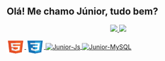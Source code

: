 ## Olá! Me chamo Júnior, tudo bem?

<div align="center" style="display: inline_block">
  <a href="https://github.com/isem49">
  <img height="180em" src="https://github-readme-stats.vercel.app/api?username=Isem49&show_icons=true&theme=dracula&include_all_commits=true&count_private=true"/>
  <img height="180em" src="https://github-readme-stats.vercel.app/api/top-langs/?username=Isem49&layout=compact&langs_count=6&theme=dracula"/>
</div>

  
<div style="display: inline_block"><br>
  <img align="center" alt="Junior-HTML" height="30" width="40" src="https://raw.githubusercontent.com/devicons/devicon/master/icons/html5/html5-original.svg">
  <img align="center" alt="Junior-CSS" height="30" width="40" src="https://raw.githubusercontent.com/devicons/devicon/master/icons/css3/css3-original.svg">
  <img align="center" alt="Junior-Js" height="40" width="40" src="https://cdn.jsdelivr.net/gh/devicons/devicon/icons/java/java-original-wordmark.svg">
  <img align="center" alt="Junior-MySQL" height="30" width="40" src="https://cdn.jsdelivr.net/gh/devicons/devicon/icons/mysql/mysql-original.svg">
</div>

  ##
